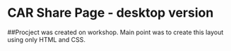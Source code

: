 # CAR Share Page - desktop version

##Procject was created on workshop. Main point was to create this layout using only HTML and CSS.


